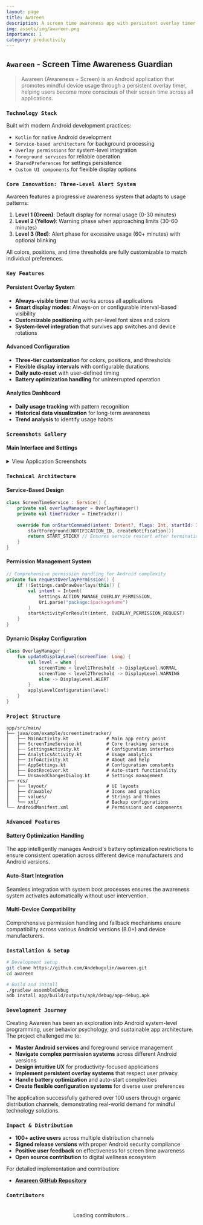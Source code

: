 ```yaml
---
layout: page
title: Awareen
description: A screen time awareness app with persistent overlay timer for mindful device usage.
img: assets/img/awareen.png
importance: 1
category: productivity 
---
```


## `Awareen` - Screen Time Awareness Guardian

> Awareen (Awareness + Screen) is an Android application that promotes mindful device usage through a persistent overlay timer, helping users become more conscious of their screen time across all applications.

### `Technology Stack`

Built with modern Android development practices:
- `Kotlin` for native Android development
- `Service-based architecture` for background processing
- `Overlay permissions` for system-level integration
- `Foreground services` for reliable operation
- `SharedPreferences` for settings persistence
- `Custom UI components` for flexible display options

### `Core Innovation: Three-Level Alert System`

Awareen features a progressive awareness system that adapts to usage patterns:

1. **Level 1 (Green)**: Default display for normal usage (0-30 minutes)
2. **Level 2 (Yellow)**: Warning phase when approaching limits (30-60 minutes)  
3. **Level 3 (Red)**: Alert phase for excessive usage (60+ minutes) with optional blinking

All colors, positions, and time thresholds are fully customizable to match individual preferences.

### `Key Features`

#### Persistent Overlay System
- **Always-visible timer** that works across all applications
- **Smart display modes**: Always-on or configurable interval-based visibility
- **Customizable positioning** with per-level font sizes and colors
- **System-level integration** that survives app switches and device rotations

#### Advanced Configuration
- **Three-tier customization** for colors, positions, and thresholds
- **Flexible display intervals** with configurable durations
- **Daily auto-reset** with user-defined timing
- **Battery optimization handling** for uninterrupted operation

#### Analytics Dashboard
- **Daily usage tracking** with pattern recognition
- **Historical data visualization** for long-term awareness
- **Trend analysis** to identify usage habits

### `Screenshots Gallery`

#### Main Interface and Settings

<details>
    <summary>View Application Screenshots</summary>
    <div class="col-sm-8">
            {% include figure.liquid path="assets/img/Awareen_app_demonstration.png" title="Main Interface" class="img-fluid rounded z-depth-1" %}
    </div>
    <div class="caption">
        Complete interface showcasing main controls, customization options, analytics tracking, and overlay functionality
    </div>
</details>

### `Technical Architecture`

#### Service-Based Design
```kotlin
class ScreenTimeService : Service() {
    private val overlayManager = OverlayManager()
    private val timeTracker = TimeTracker()
    
    override fun onStartCommand(intent: Intent?, flags: Int, startId: Int): Int {
        startForeground(NOTIFICATION_ID, createNotification())
        return START_STICKY // Ensures service restart after termination
    }
}
```

#### Permission Management System
```kotlin
// Comprehensive permission handling for Android complexity
private fun requestOverlayPermission() {
    if (!Settings.canDrawOverlays(this)) {
        val intent = Intent(
            Settings.ACTION_MANAGE_OVERLAY_PERMISSION,
            Uri.parse("package:$packageName")
        )
        startActivityForResult(intent, OVERLAY_PERMISSION_REQUEST)
    }
}
```

#### Dynamic Display Configuration
```kotlin
class OverlayManager {
    fun updateDisplayLevel(screenTime: Long) {
        val level = when {
            screenTime < level1Threshold -> DisplayLevel.NORMAL
            screenTime < level2Threshold -> DisplayLevel.WARNING  
            else -> DisplayLevel.ALERT
        }
        applyLevelConfiguration(level)
    }
}
```

### `Project Structure`

```
app/src/main/
├── java/com/example/screentimetracker/
│   ├── MainActivity.kt              # Main app entry point
│   ├── ScreenTimeService.kt         # Core tracking service
│   ├── SettingsActivity.kt          # Configuration interface
│   ├── AnalyticsActivity.kt         # Usage analytics
│   ├── InfoActivity.kt              # About and help
│   ├── AppSettings.kt               # Configuration constants
│   ├── BootReceiver.kt              # Auto-start functionality
│   └── UnsavedChangesDialog.kt      # Settings management
├── res/
│   ├── layout/                      # UI layouts
│   ├── drawable/                    # Icons and graphics
│   ├── values/                      # Strings and themes
│   └── xml/                         # Backup configurations
└── AndroidManifest.xml              # Permissions and components
```

### `Advanced Features`

#### Battery Optimization Handling
The app intelligently manages Android's battery optimization restrictions to ensure consistent operation across different device manufacturers and Android versions.

#### Auto-Start Integration
Seamless integration with system boot processes ensures the awareness system activates automatically without user intervention.

#### Multi-Device Compatibility
Comprehensive permission handling and fallback mechanisms ensure compatibility across various Android versions (8.0+) and device manufacturers.

### `Installation & Setup`

```bash
# Development setup
git clone https://github.com/Andebugulin/awareen.git
cd awareen

# Build and install
./gradlew assembleDebug
adb install app/build/outputs/apk/debug/app-debug.apk
```

### `Development Journey`

Creating Awareen has been an exploration into Android system-level programming, user behavior psychology, and sustainable app architecture. The project challenged me to:

- **Master Android services** and foreground service management
- **Navigate complex permission systems** across different Android versions
- **Design intuitive UX** for productivity-focused applications
- **Implement persistent overlay systems** that respect user privacy
- **Handle battery optimization** and auto-start complexities
- **Create flexible configuration systems** for diverse user preferences

The application successfully gathered over 100 users through organic distribution channels, demonstrating real-world demand for mindful technology solutions.

### `Impact & Distribution`

- **100+ active users** across multiple distribution channels
- **Signed release versions** with proper Android security compliance
- **Positive user feedback** on effectiveness for screen time awareness
- **Open source contribution** to digital wellness ecosystem

For detailed implementation and contribution:

- **[Awareen GitHub Repository](https://github.com/Andebugulin/awareen)**

### `Contributors`

<div id="contributors-list" style="display: flex; flex-wrap: wrap; justify-content: space-around; padding: 20px;">Loading contributors...</div>

<script>
  async function fetchContributors() {
    const url = 'https://api.github.com/repos/Andebugulin/awareen/contributors';
    const response = await fetch(url);
    const contributors = await response.json();

    const contributorsHtml = contributors.map(contributor =>
      `<div class="contributor" style="margin: 10px; text-align: center;">
        <img src="${contributor.avatar_url}" alt="${contributor.login}" style="width: 100px; height: 100px; border-radius: 50%; display: block; margin: auto;">
        <p><a href="${contributor.html_url}" target="_blank">${contributor.login}</a></p>
      </div>`
    ).join('');

    document.getElementById('contributors-list').innerHTML = contributorsHtml;
  }

  fetchContributors();
</script>
